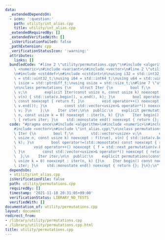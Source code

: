 ```yaml
---
data:
  _extendedDependsOn:
  - icon: ':question:'
    path: utility/int_alias.cpp
    title: utility/int_alias.cpp
  _extendedRequiredBy: []
  _extendedVerifiedWith: []
  _isVerificationFailed: false
  _pathExtension: cpp
  _verificationStatusIcon: ':warning:'
  attributes:
    links: []
  bundledCode: "#line 2 \"utility/permutations.cpp\"\n#include <algorithm>\n#include\
    \ <numeric>\n#include <variant>\n#include <vector>\n#line 2 \"utility/int_alias.cpp\"\
    \n#include <cstddef>\n#include <cstdint>\n\nusing i32 = std::int32_t;\nusing u32\
    \ = std::uint32_t;\nusing i64 = std::int64_t;\nusing u64 = std::uint64_t;\nusing\
    \ isize = std::ptrdiff_t;\nusing usize = std::size_t;\n#line 7 \"utility/permutations.cpp\"\
    \n\nclass permutations {\n    struct Iter {\n        bool f;\n        std::vector<usize>\
    \ v;\n        explicit Iter(const usize n, const usize k) noexcept : f(true),\
    \ v(n) { std::iota(v.begin(), v.end(), k); }\n        bool operator!=(std::monostate)\
    \ const noexcept { return f; }\n        void operator++() noexcept { f = std::next_permutation(v.begin(),\
    \ v.end()); }\n        const std::vector<usize>& operator*() noexcept { return\
    \ v; }\n    };\n    Iter iter;\n\n  public:\n    explicit permutations(const usize\
    \ n, const usize k = 0) noexcept : iter(n, k) {}\n    Iter begin() const noexcept\
    \ { return iter; }\n    std::monostate end() noexcept { return {}; }\n};\n"
  code: "#pragma once\n#include <algorithm>\n#include <numeric>\n#include <variant>\n\
    #include <vector>\n#include \"int_alias.cpp\"\n\nclass permutations {\n    struct\
    \ Iter {\n        bool f;\n        std::vector<usize> v;\n        explicit Iter(const\
    \ usize n, const usize k) noexcept : f(true), v(n) { std::iota(v.begin(), v.end(),\
    \ k); }\n        bool operator!=(std::monostate) const noexcept { return f; }\n\
    \        void operator++() noexcept { f = std::next_permutation(v.begin(), v.end());\
    \ }\n        const std::vector<usize>& operator*() noexcept { return v; }\n  \
    \  };\n    Iter iter;\n\n  public:\n    explicit permutations(const usize n, const\
    \ usize k = 0) noexcept : iter(n, k) {}\n    Iter begin() const noexcept { return\
    \ iter; }\n    std::monostate end() noexcept { return {}; }\n};\n"
  dependsOn:
  - utility/int_alias.cpp
  isVerificationFile: false
  path: utility/permutations.cpp
  requiredBy: []
  timestamp: '2021-11-10 20:31:05+09:00'
  verificationStatus: LIBRARY_NO_TESTS
  verifiedWith: []
documentation_of: utility/permutations.cpp
layout: document
redirect_from:
- /library/utility/permutations.cpp
- /library/utility/permutations.cpp.html
title: utility/permutations.cpp
---
```

